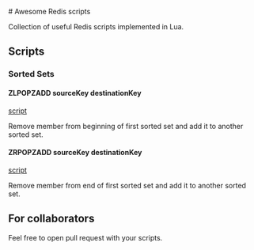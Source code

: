 # Awesome Redis scripts

Collection of useful Redis scripts implemented in Lua.

## Scripts

### Sorted Sets

#### ZLPOPZADD sourceKey destinationKey

  [script](https://github.com/schovi/awesome-redis-scripts/blob/master/scripts/zlpopzadd.lua)

  Remove member from beginning of first sorted set and add it to another sorted set.

#### ZRPOPZADD sourceKey destinationKey

  [script](https://github.com/schovi/awesome-redis-scripts/blob/master/scripts/zrpopzadd.lua)

  Remove member from end of first sorted set and add it to another sorted set.


## For collaborators

Feel free to open pull request with your scripts.
